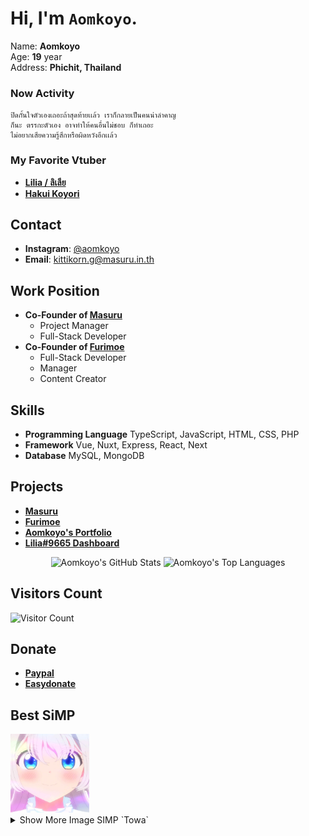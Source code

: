 # Hi, I'm `Aomkoyo`.

<p>
Name: <b>Aomkoyo</b> <br>
Age: <b>19</b> year <br>
Address: <b>Phichit, Thailand</b> <br>
</p>

### Now Activity

```
ปิดกั้นใจตัวเองเถอะถ้าสุดท้ายเเล้ว เราก็กลายเป็นคนน่าลำคาญ
ก็นะ ตรรกะตัวเอง อาจทำให้คนอื่นไม่ชอบ ก็ทำเถอะ
ไม่อยากเสียความรู้สึกหรือผิดหวังอีกเเล้ว
```

### My Favorite Vtuber

- **[Lilia / ลิเลีย](https://www.youtube.com/channel/UCF_-M79ivR0lBcxI4VcYiWg)**
- **[Hakui Koyori](https://www.youtube.com/channel/UC6eWCld0KwmyHFbAqK3V-Rw)**

## Contact

- **Instagram**: [@aomkoyo](https://www.instagram.com/aomkoyo/)
- **Email**: [kittikorn.g@masuru.in.th](mailto:kittikorn.g@masuru.in.th)

## Work Position

- **Co-Founder of [Masuru](https://masuru.in.th)**
  - Project Manager
  - Full-Stack Developer
- **Co-Founder of [Furimoe](https://furi.moe)**
  - Full-Stack Developer
  - Manager
  - Content Creator

## Skills

- **Programming Language** TypeScript, JavaScript, HTML, CSS, PHP
- **Framework** Vue, Nuxt, Express, React, Next
- **Database** MySQL, MongoDB

## Projects

- **[Masuru](https://masuru.in.th)**
- **[Furimoe](https://furi.moe)**
- **[Aomkoyo's Portfolio](https://aomkoyo.com)**
- **[Lilia#9665 Dashboard](https://bot.masuru.in.th)**

<p align="center">
  <img src="https://github-readme-stats.vercel.app/api?username=aomkoyo&show_icons=true&theme=radical&count_private=true" alt="Aomkoyo's GitHub Stats" />
  <img src="https://github-readme-stats.vercel.app/api/top-langs/?username=aomkoyo&layout=compact&theme=radical" alt="Aomkoyo's Top Languages" />
</p>

## Visitors Count

![Visitor Count](https://moe-counter.glitch.me/get/@aomkoyo?theme=gelbooru)

## Donate

- **[Paypal](https://paypal.me/aomkoyo)**
- **[Easydonate](https://easydonate.app/aomkoyo)**

## Best SiMP
<img width="25%" alt="" src="./images/4.jpg">
<details>
  <summary>Show More Image SIMP `Towa`</summary>
  <img width="25%" alt="" src="./images/1.jpg">
  <img width="25%" alt="" src="./images/2.jpg">
  <img width="25%" alt="" src="./images/3.jpg">
  <img width="25%" alt="" src="./images/5.jpg">
  <img width="25%" alt="" src="./images/6.jpg">
  <img width="25%" alt="" src="./images/7.jpg">
  <img width="25%" alt="" src="./images/8.jpg">
  <img width="25%" alt="" src="./images/9.jpg">
  <img width="25%" alt="" src="./images/10.jpg">
  <img width="25%" alt="" src="./images/11.jpg">
  <img width="25%" alt="" src="./images/12.jpg">
  <img width="25%" alt="" src="./images/13.jpg">
  <img width="25%" alt="" src="./images/14.jpg">
  <img width="25%" alt="" src="./images/15.jpg">
  <img width="25%" alt="" src="./images/16.jpg">
  <img width="25%" alt="" src="./images/17.jpg">
</details>
